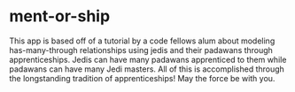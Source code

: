 # ment-or-ship

This app is based off of a tutorial by a code fellows alum about modeling
has-many-through relationships using jedis and their padawans through
apprenticeships. Jedis can have many padawans apprenticed to them while padawans
can have many Jedi masters. All of this is accomplished through the longstanding
tradition of apprenticeships! May the force be with you.
